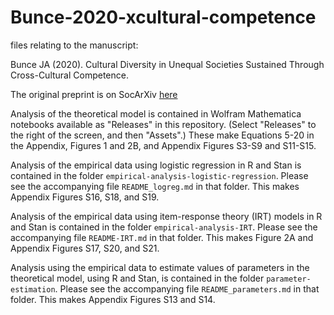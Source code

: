 # Bunce-2020-xcultural-competence
files relating to the manuscript:

Bunce JA (2020). Cultural Diversity in Unequal Societies Sustained Through Cross-Cultural Competence.

The original preprint is on SocArXiv [here](https://osf.io/preprints/socarxiv/bwtvu/)


Analysis of the theoretical model is contained in Wolfram Mathematica notebooks available as "Releases" in this repository.
(Select "Releases" to the right of the screen, and then "Assets".) These make Equations 5-20 in the Appendix, Figures 1 and 2B, and Appendix Figures S3-S9 and S11-S15.


Analysis of the empirical data using logistic regression in R and Stan is contained in the folder ``empirical-analysis-logistic-regression``. Please see the accompanying file ``README_logreg.md`` in that folder. This makes Appendix Figures S16, S18, and S19.


Analysis of the empirical data using item-response theory (IRT) models in R and Stan is contained in the folder ``empirical-analysis-IRT``. Please see the accompanying file ``README-IRT.md`` in that folder. This makes Figure 2A and Appendix Figures S17, S20, and S21.


Analysis using the empirical data to estimate values of parameters in the theoretical model, using R and Stan, is contained in the folder ``parameter-estimation``. Please see the accompanying file ``README_parameters.md`` in that folder. This makes Appendix Figures S13 and S14.
